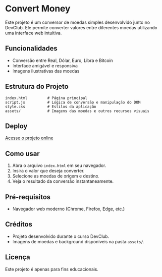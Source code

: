 # Convert Money

Este projeto é um conversor de moedas simples desenvolvido junto no DevClub. Ele permite converter valores entre diferentes moedas utilizando uma interface web intuitiva.

## Funcionalidades
- Conversão entre Real, Dólar, Euro, Libra e Bitcoin
- Interface amigável e responsiva
- Imagens ilustrativas das moedas

## Estrutura do Projeto
```
index.html         # Página principal
script.js          # Lógica de conversão e manipulação do DOM
style.css          # Estilos da aplicação
assets/            # Imagens das moedas e outros recursos visuais
```

## Deploy
[Acesse o projeto online](https://felipeoliveiracode.github.io/convert-money/)

## Como usar
1. Abra o arquivo `index.html` em seu navegador.
2. Insira o valor que deseja converter.
3. Selecione as moedas de origem e destino.
4. Veja o resultado da conversão instantaneamente.

## Pré-requisitos
- Navegador web moderno (Chrome, Firefox, Edge, etc.)

## Créditos
- Projeto desenvolvido durante o curso DevClub.
- Imagens de moedas e background disponíveis na pasta `assets/`.

## Licença
Este projeto é apenas para fins educacionais.